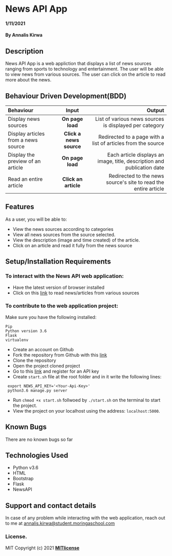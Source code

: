 # News API App
#### 1/11/2021
#### By **Annalis Kirwa**  
## Description

News API App is a web appliction that displays a list of news sources ranging from sports to technology and entertainment. 
The user will be able to view news from various sources.
The user can click on the article to read more about the news.  
## Behaviour Driven Development(BDD)  
| Behaviour | Input | Output |
| :---------------- | :---------------: | ------------------: |
| Display news sources | **On page load** | List of various news sources is displayed per category |
| Display articles from a news source | **Click a news source** | Redirected to a page with a list of articles from the source |
| Display the preview of an article | **On page load** | Each article displays an image, title, description and publication date |
| Read an entire article | **Click an article** | Redirected to the news source's site to read the entire article |
  
 ## Features  
 As a user, you will be able to:   
* View the news sources according to categories
* View all news sources from the source selected.
* View the description (image and time created) of the article.
* Click on an article and read it fully from the news source  
## Setup/Installation Requirements
### To interact with the News API web application:   
* Have the latest version of browser installed  
* Click on this <a href = "https://ann-news-api.herokuapp.com/">link</a> to read news/articles from various sources  

### To contribute to the web application project:  
Make sure you have the following installed:  
```
Pip
Python version 3.6
Flask
virtualenv
```  
* Create an account on Github
* Fork the repository from Github with this <a href = "https://github.com/Annaliskirwa/_News_API.git" >link </a>
* Clone the repository
* Open the project cloned project  
* Go to this <a href = "https://newsapi.org/">link</a> and register for an API key  
* Create ```start.sh``` file at the root folder and in it write the following lines:
```
 export NEWS_API_KEY='<Your-Api-Key>'
 python3.6 manage.py server
```
* Run ```chmod +x start.sh``` follwoed by ``` ./start.sh ``` on the terminal to start the project.
* View the project on your localhost using the address: ``` localhost:5000 ```.  
## Known Bugs
There are no known bugs so far
## Technologies Used  
* Python v3.6  
* HTML
* Bootstrap
* Flask  
* NewsAPI  
## Support and contact details
In case of any problem while interacting with the web application, reach out to me at annalis.kirwa@student.moringaschool.com
### License.
MIT Copyright (c) 2021 **[MITlicense](LICENSE)**
